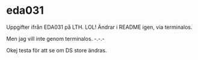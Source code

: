 # eda031
Uppgifter ifrån EDA031 på LTH. LOL!
Ändrar i README igen, via terminalos.

Men jag vill inte genom terminalos. -.-.-

Okej testa för att se om DS store ändras.
